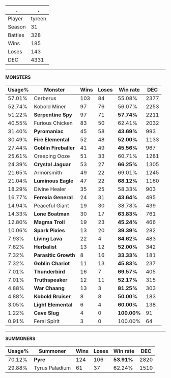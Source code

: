 .|.
|-|-
Player|tyreen
Season|31
Battles|328
Wins|185
Loses|143
DEC|4331

---
**MONSTERS**

Usage%|Monster|Wins|Loses|Win rate|DEC|
-|-|-|-|-|-|
57.01%|Cerberus|103|84|55.08%|2377|
52.74%|Kobold Miner|97|76|56.07%|2253|
51.22%|**Serpentine Spy**|97|71|**57.74%**|2211|
40.55%|Furious Chicken|83|50|62.41%|2032|
31.40%|**Pyromaniac**|45|58|**43.69%**|993|
30.49%|**Fire Elemental**|52|48|**52.00%**|1133|
27.44%|**Goblin Fireballer**|41|49|**45.56%**|967|
25.61%|Creeping Ooze|51|33|60.71%|1281|
24.39%|**Crystal Jaguar**|53|27|**66.25%**|1305|
21.65%|Armorsmith|49|22|69.01%|1245|
21.04%|**Luminous Eagle**|47|22|**68.12%**|1160|
18.29%|Divine Healer|35|25|58.33%|903|
16.77%|**Ferexia General**|24|31|**43.64%**|495|
14.94%|Peaceful Giant|19|30|38.78%|439|
14.33%|**Lone Boatman**|30|17|**63.83%**|761|
12.80%|**Magma Troll**|19|23|**45.24%**|466|
10.06%|**Spark Pixies**|13|20|**39.39%**|282|
7.93%|**Living Lava**|22|4|**84.62%**|483|
7.62%|**Herbalist**|13|12|**52.00%**|342|
7.32%|**Parasitic Growth**|8|16|**33.33%**|181|
7.32%|**Goblin Chariot**|11|13|**45.83%**|237|
7.01%|**Thunderbird**|16|7|**69.57%**|405|
7.01%|**Truthspeaker**|12|11|**52.17%**|315|
4.88%|**War Chaang**|13|3|**81.25%**|303|
4.88%|**Kobold Bruiser**|8|8|**50.00%**|183|
3.05%|**Light Elemental**|6|4|**60.00%**|138|
1.22%|**Cave Slug**|4|0|**100.00%**|91|
0.91%|Feral Spirit|3|0|100.00%|64|

---
**SUMMONERS**

Usage%|Summoner|Wins|Loses|Win rate|DEC|
-|-|-|-|-|-|
70.12%|**Pyre**|124|106|**53.91%**|2820|
29.88%|Tyrus Paladium|61|37|62.24%|1510|
